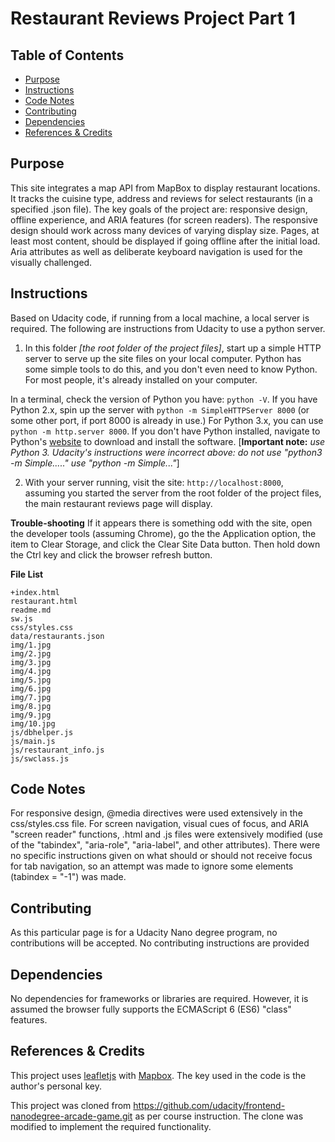 # Restaurant Reviews Project Part 1

## Table of Contents

* [Purpose](#purpose)
* [Instructions](#instructions)
* [Code Notes](#code-notes)
* [Contributing](#contributing)
* [Dependencies](#dependencies)
* [References & Credits](#references-&-credits)

## Purpose

This site integrates a map API from MapBox to display restaurant locations. It tracks the cuisine type, address and reviews for select restaurants (in a specified .json file). The key goals of the project are: responsive design, offline experience, and ARIA features (for screen readers). The responsive design should work across many devices of varying display size. Pages, at least most content, should be displayed if going offline after the initial load. Aria attributes as well as deliberate keyboard navigation is used for the visually challenged.

## Instructions

Based on Udacity code, if running from a local machine, a local server is required. The following are instructions from Udacity to use a python server.

1. In this folder *[the root folder of the project files]*, start up a simple HTTP server to serve up the site files on your local computer. Python has some simple tools to do this, and you don't even need to know Python. For most people, it's already installed on your computer. 

In a terminal, check the version of Python you have: `python -V`. If you have Python 2.x, spin up the server with `python -m SimpleHTTPServer 8000` (or some other port, if port 8000 is already in use.) For Python 3.x, you can use `python -m http.server 8000`. If you don't have Python installed, navigate to Python's [website](https://www.python.org/) to download and install the software. [**Important note:** *use Python 3. Udacity's instructions were incorrect above: do not use "python3 -m Simple....." use "python -m Simple..."*]

2. With your server running, visit the site: `http://localhost:8000`, assuming you started the server from the root folder of the project files, the main restaurant reviews page will display.

**Trouble-shooting**
If it appears there is something odd with the site, open the developer tools (assuming Chrome), go the the Application option, the item to Clear Storage, and click the Clear Site Data button. Then hold down the Ctrl key and click the browser refresh button.

**File List**

	+index.html
	restaurant.html
	readme.md
	sw.js
	css/styles.css
	data/restaurants.json
	img/1.jpg
	img/2.jpg
	img/3.jpg
	img/4.jpg
	img/5.jpg
	img/6.jpg
	img/7.jpg
	img/8.jpg
	img/9.jpg
	img/10.jpg
	js/dbhelper.js
	js/main.js
	js/restaurant_info.js
	js/swclass.js

## Code Notes

For responsive design, @media directives were used extensively in the css/styles.css file. For screen navigation, visual cues of focus, and ARIA "screen reader" functions, .html and .js files were extensively modified (use of the "tabindex", "aria-role", "aria-label", and other attributes). There were no specific instructions given on what should or should not receive focus for tab navigation, so an attempt was made to ignore some elements (tabindex = "-1") was made.


## Contributing

As this particular page is for a Udacity Nano degree program, no contributions will be accepted. No contributing instructions are provided

## Dependencies

No dependencies for frameworks or libraries are required. However, it is assumed the browser fully supports the ECMAScript 6 (ES6) "class" features.


## References & Credits

This project uses [leafletjs](https://leafletjs.com/) with [Mapbox](https://www.mapbox.com/). The key used in the code is the author's personal key.

This project was cloned from https://github.com/udacity/frontend-nanodegree-arcade-game.git as per course instruction. The clone was modified to implement the required functionality.



